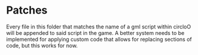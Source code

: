 # Patches

Every file in this folder that matches the name of a gml script within circloO will be appended to said script in the game. A better system needs to be implemented for applying custom code that allows for replacing sections of code, but this works for now.

